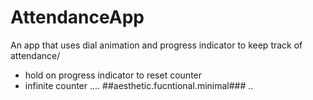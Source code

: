 # AttendanceApp
An app that uses dial animation and progress indicator to keep track of attendance/

+ hold on progress indicator to reset counter
+ infinite counter 
.... ##aesthetic.fucntional.minimal### ..
